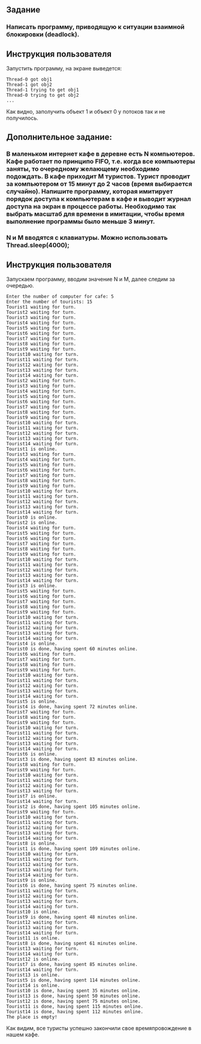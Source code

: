 ## Задание

### Написать программу, приводящую к ситуации взаимной блокировки (deadlock).

## Инструкция пользователя

Запустить программу, на экране выведется:
```
Thread-0 got obj1
Thread-1 got obj2
Thread-1 trying to get obj1
Thread-0 trying to get obj2
...
```
Как видно, заполучить объект 1 и объект 0 у потоков так и не получилось.

## Дополнительное задание:

### В маленьком интернет кафе в деревне есть N компьютеров. Кафе работает по принципо FIFO, т.е. когда все компьютеры заняты, то очередному желающему необходимо подождать. В кафе приходит M туристов. Турист проводит за компьютером от 15 минут до 2 часов (время выбирается случайно). Напишите программу, которая имитирует порядок доступа к компьютерам в кафе и выводит журнал доступа на экран в процессе работы. Необходимо так выбрать масштаб для времени в имитации, чтобы время выполнение программы было меньше 3 минут.
 
### N и M вводятся с клавиатуры. Можно использовать Thread.sleep(4000);

## Инструкция пользователя

Запускаем программу, вводим значение N и M, далее следим за очередью.
```
Enter the number of computer for cafe: 5
Enter the number of tourists: 15
Tourist1 waiting for turn.
Tourist2 waiting for turn.
Tourist3 waiting for turn.
Tourist4 waiting for turn.
Tourist5 waiting for turn.
Tourist6 waiting for turn.
Tourist7 waiting for turn.
Tourist8 waiting for turn.
Tourist9 waiting for turn.
Tourist10 waiting for turn.
Tourist11 waiting for turn.
Tourist12 waiting for turn.
Tourist13 waiting for turn.
Tourist14 waiting for turn.
Tourist2 waiting for turn.
Tourist3 waiting for turn.
Tourist4 waiting for turn.
Tourist5 waiting for turn.
Tourist6 waiting for turn.
Tourist7 waiting for turn.
Tourist8 waiting for turn.
Tourist9 waiting for turn.
Tourist10 waiting for turn.
Tourist11 waiting for turn.
Tourist12 waiting for turn.
Tourist13 waiting for turn.
Tourist14 waiting for turn.
Tourist1 is online.
Tourist3 waiting for turn.
Tourist4 waiting for turn.
Tourist5 waiting for turn.
Tourist6 waiting for turn.
Tourist7 waiting for turn.
Tourist8 waiting for turn.
Tourist9 waiting for turn.
Tourist10 waiting for turn.
Tourist11 waiting for turn.
Tourist12 waiting for turn.
Tourist13 waiting for turn.
Tourist14 waiting for turn.
Tourist0 is online.
Tourist2 is online.
Tourist4 waiting for turn.
Tourist5 waiting for turn.
Tourist6 waiting for turn.
Tourist7 waiting for turn.
Tourist8 waiting for turn.
Tourist9 waiting for turn.
Tourist10 waiting for turn.
Tourist11 waiting for turn.
Tourist12 waiting for turn.
Tourist13 waiting for turn.
Tourist14 waiting for turn.
Tourist3 is online.
Tourist5 waiting for turn.
Tourist6 waiting for turn.
Tourist7 waiting for turn.
Tourist8 waiting for turn.
Tourist9 waiting for turn.
Tourist10 waiting for turn.
Tourist11 waiting for turn.
Tourist12 waiting for turn.
Tourist13 waiting for turn.
Tourist14 waiting for turn.
Tourist4 is online.
Tourist0 is done, having spent 60 minutes online.
Tourist6 waiting for turn.
Tourist7 waiting for turn.
Tourist8 waiting for turn.
Tourist9 waiting for turn.
Tourist10 waiting for turn.
Tourist11 waiting for turn.
Tourist12 waiting for turn.
Tourist13 waiting for turn.
Tourist14 waiting for turn.
Tourist5 is online.
Tourist4 is done, having spent 72 minutes online.
Tourist7 waiting for turn.
Tourist8 waiting for turn.
Tourist9 waiting for turn.
Tourist10 waiting for turn.
Tourist11 waiting for turn.
Tourist12 waiting for turn.
Tourist13 waiting for turn.
Tourist14 waiting for turn.
Tourist6 is online.
Tourist3 is done, having spent 83 minutes online.
Tourist8 waiting for turn.
Tourist9 waiting for turn.
Tourist10 waiting for turn.
Tourist11 waiting for turn.
Tourist12 waiting for turn.
Tourist13 waiting for turn.
Tourist7 is online.
Tourist14 waiting for turn.
Tourist2 is done, having spent 105 minutes online.
Tourist9 waiting for turn.
Tourist10 waiting for turn.
Tourist11 waiting for turn.
Tourist12 waiting for turn.
Tourist13 waiting for turn.
Tourist14 waiting for turn.
Tourist8 is online.
Tourist1 is done, having spent 109 minutes online.
Tourist10 waiting for turn.
Tourist11 waiting for turn.
Tourist12 waiting for turn.
Tourist13 waiting for turn.
Tourist14 waiting for turn.
Tourist9 is online.
Tourist6 is done, having spent 75 minutes online.
Tourist11 waiting for turn.
Tourist12 waiting for turn.
Tourist13 waiting for turn.
Tourist14 waiting for turn.
Tourist10 is online.
Tourist9 is done, having spent 48 minutes online.
Tourist12 waiting for turn.
Tourist13 waiting for turn.
Tourist14 waiting for turn.
Tourist11 is online.
Tourist8 is done, having spent 61 minutes online.
Tourist13 waiting for turn.
Tourist14 waiting for turn.
Tourist12 is online.
Tourist7 is done, having spent 85 minutes online.
Tourist14 waiting for turn.
Tourist13 is online.
Tourist5 is done, having spent 114 minutes online.
Tourist14 is online.
Tourist10 is done, having spent 35 minutes online.
Tourist13 is done, having spent 50 minutes online.
Tourist12 is done, having spent 75 minutes online.
Tourist11 is done, having spent 115 minutes online.
Tourist14 is done, having spent 112 minutes online.
The place is empty!
```
Как видим, все туристы успешно закончили свое времяпровождение в нашем кафе.
